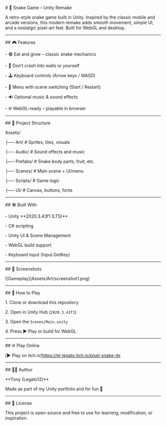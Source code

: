 \# 🐍 Snake Game – Unity Remake



A retro-style snake game built in Unity. Inspired by the classic mobile and arcade versions, this modern remake adds smooth movement, simple UI, and a nostalgic pixel-art feel. Built for WebGL and desktop.



---



\## 🎮 Features



\- 🟢 Eat and grow – classic snake mechanics

\- 🚫 Don’t crash into walls or yourself

\- 🕹️ Keyboard controls (Arrow keys / WASD)

\- 🔁 Menu with scene switching (Start / Restart)

\- 🔊 Optional music \& sound effects

\- 🌐 WebGL-ready – playable in browser



---



\## 📂 Project Structure



Assets/

├── Art/ # Sprites, tiles, visuals

├── Audio/ # Sound effects and music

├── Prefabs/ # Snake body parts, fruit, etc.

├── Scenes/ # Main scene + UI/menu

├── Scripts/ # Game logic

├── UI/ # Canvas, buttons, fonts





---



\## 🛠️ Built With



\- Unity \*\*2020.3.43f1 (LTS)\*\*

\- C# scripting

\- Unity UI \& Scene Management

\- WebGL build support

\- Keyboard input (Input.GetKey)



---



\## 📸 Screenshots



!\[Gameplay](Assets/Art/screenshot1.png)  



---



\## 🚀 How to Play



1\. Clone or download this repository

2\. Open in Unity Hub (`2020.3.43f1`)

3\. Open the `Scenes/Main.unity`

4\. Press ▶️ Play or build for WebGL



---



\## 🌐 Play Online

\[▶️ Play on itch.io]https://el-legato.itch.io/pixel-snake-dx



---



\## 👨‍💻 Author



\*\*Tony (Legato12)\*\*  

Made as part of my Unity portfolio and for fun 💚



---



\## 📄 License



This project is open-source and free to use for learning, modification, or inspiration.






